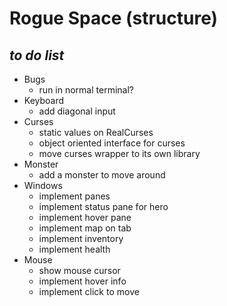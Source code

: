 # Rogue Space (structure) 
## ___to do list___
* Bugs
  * run in normal terminal?
* Keyboard
  * add diagonal input
* Curses
  * static values on RealCurses
  * object oriented interface for curses
  * move curses wrapper to its own library
* Monster
  * add a monster to move around
* Windows
  * implement panes
  * implement status pane for hero
  * implement hover pane
  * implement map on tab
  * implement inventory
  * implement health
* Mouse
  * show mouse cursor
  * implement hover info
  * implement click to move
